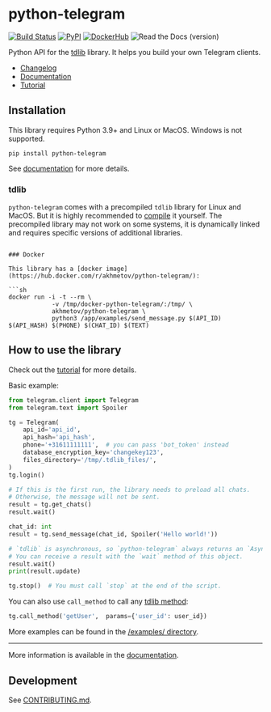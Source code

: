 # python-telegram

[![Build Status](https://github.com/alexander-akhmetov/python-telegram/workflows/python-telegram%20tests/badge.svg)](https://github.com/alexander-akhmetov/python-telegram/actions)
[![PyPI](https://img.shields.io/pypi/v/python-telegram.svg)](https://pypi.python.org/pypi/python-telegram)
[![DockerHub](https://img.shields.io/docker/automated/akhmetov/python-telegram.svg)](https://hub.docker.com/r/akhmetov/python-telegram/)
![Read the Docs (version)](https://img.shields.io/readthedocs/pip/stable.svg)

Python API for the [tdlib](https://github.com/tdlib/td) library.
It helps you build your own Telegram clients.

- [Changelog](https://python-telegram.readthedocs.io/en/latest/changelog.html)
- [Documentation](http://python-telegram.readthedocs.io)
- [Tutorial](http://python-telegram.readthedocs.io/en/latest/tutorial.html)

## Installation

This library requires Python 3.9+ and Linux or MacOS. Windows is not supported.

```shell
pip install python-telegram
```

See [documentation](http://python-telegram.readthedocs.io/en/latest/#installation) for more details.

### tdlib

`python-telegram` comes with a precompiled `tdlib` library for Linux and MacOS. But it is highly recommended to [compile](https://tdlib.github.io/td/build.html) it yourself.
The precompiled library may not work on some systems, it is dynamically linked and requires specific versions of additional libraries.

```shell

### Docker

This library has a [docker image](https://hub.docker.com/r/akhmetov/python-telegram/):

```sh
docker run -i -t --rm \
            -v /tmp/docker-python-telegram/:/tmp/ \
            akhmetov/python-telegram \
            python3 /app/examples/send_message.py $(API_ID) $(API_HASH) $(PHONE) $(CHAT_ID) $(TEXT)
```

## How to use the library

Check out the [tutorial](http://python-telegram.readthedocs.io/en/latest/tutorial.html) for more details.

Basic example:

```python
from telegram.client import Telegram
from telegram.text import Spoiler

tg = Telegram(
    api_id='api_id',
    api_hash='api_hash',
    phone='+31611111111',  # you can pass 'bot_token' instead
    database_encryption_key='changekey123',
    files_directory='/tmp/.tdlib_files/',
)
tg.login()

# If this is the first run, the library needs to preload all chats.
# Otherwise, the message will not be sent.
result = tg.get_chats()
result.wait()

chat_id: int
result = tg.send_message(chat_id, Spoiler('Hello world!'))

# `tdlib` is asynchronous, so `python-telegram` always returns an `AsyncResult` object.
# You can receive a result with the `wait` method of this object.
result.wait()
print(result.update)

tg.stop()  # You must call `stop` at the end of the script.
```

You can also use `call_method` to call any [tdlib method](https://core.telegram.org/tdlib/docs/classtd_1_1td__api_1_1_function.html):

``` python
tg.call_method('getUser',  params={'user_id': user_id})
```

More examples can be found in the [/examples/ directory](/examples/).

---

More information is available in the [documentation](http://python-telegram.readthedocs.io).

## Development

See [CONTRIBUTING.md](/CONTRIBUTING.md).
